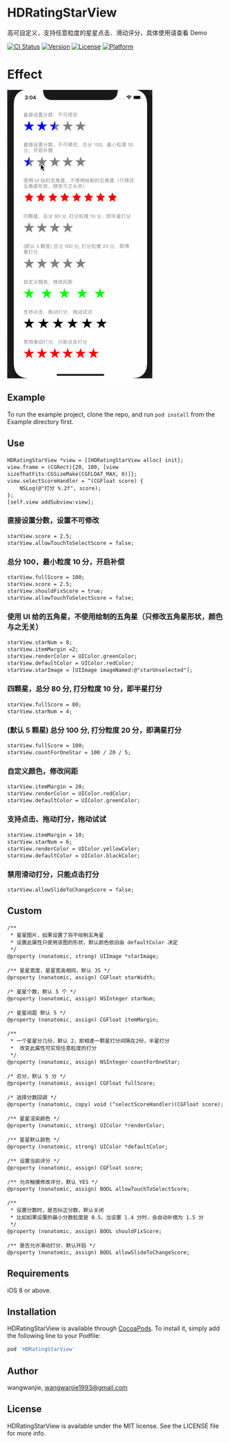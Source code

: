 # HDRatingStarView

高可自定义，支持任意粒度的星星点击、滑动评分，具体使用请查看 Demo

[![CI Status](https://img.shields.io/travis/wangwanjie/HDRatingStarView.svg?style=flat)](https://travis-ci.org/wangwanjie/HDRatingStarView)
[![Version](https://img.shields.io/cocoapods/v/HDRatingStarView.svg?style=flat)](https://cocoapods.org/pods/HDRatingStarView)
[![License](https://img.shields.io/cocoapods/l/HDRatingStarView.svg?style=flat)](https://cocoapods.org/pods/HDRatingStarView)
[![Platform](https://img.shields.io/cocoapods/p/HDRatingStarView.svg?style=flat)](https://cocoapods.org/pods/HDRatingStarView)

# Effect

![Effect](https://github.com/wangwanjie/HDRatingStarView/blob/master/image/demo.gif)

## Example

To run the example project, clone the repo, and run `pod install` from the Example directory first.

## Use

```ObjC
HDRatingStarView *view = [[HDRatingStarView alloc] init];
view.frame = (CGRect){20, 100, [view sizeThatFits:CGSizeMake(CGFLOAT_MAX, 0)]};
view.selectScoreHandler = ^(CGFloat score) {
    NSLog(@"打分 %.2f", score);
};
[self.view addSubview:view];
```

### 直接设置分数，设置不可修改

```
starView.score = 2.5;
starView.allowTouchToSelectScore = false;
```
### 总分 100，最小粒度 10 分，开启补偿

```
starView.fullScore = 100;
starView.score = 2.5;
starView.shouldFixScore = true;
starView.allowTouchToSelectScore = false;
```

### 使用 UI 给的五角星，不使用绘制的五角星（只修改五角星形状，颜色与之无关）

```
starView.starNum = 8;
starView.itemMargin =2;
starView.renderColor = UIColor.greenColor;
starView.defaultColor = UIColor.redColor;
starView.starImage = [UIImage imageNamed:@"starUnselected"];
```

### 四颗星，总分 80 分, 打分粒度 10 分，即半星打分

```
starView.fullScore = 80;
starView.starNum = 4;
```

### (默认 5 颗星) 总分 100 分, 打分粒度 20 分，即满星打分

```
starView.fullScore = 100;
starView.countForOneStar = 100 / 20 / 5;
```

### 自定义颜色，修改间距

```
starView.itemMargin = 20;
starView.renderColor = UIColor.redColor;
starView.defaultColor = UIColor.greenColor;
```

### 支持点击、拖动打分，拖动试试

```
starView.itemMargin = 10;
starView.starNum = 6;
starView.renderColor = UIColor.yellowColor;
starView.defaultColor = UIColor.blackColor;
```

### 禁用滑动打分，只能点击打分

```
starView.allowSlideToChangeScore = false;
```

## Custom

```
/**
 * 星星图片，如果设置了将不绘制五角星
 * 设置此属性只使用该图的形状，默认颜色依旧由 defaultColor 决定
 */
@property (nonatomic, strong) UIImage *starImage;

/** 星星宽度，星星宽高相同，默认 35 */
@property (nonatomic, assign) CGFloat starWidth;

/* 星星个数，默认 5 个 */
@property (nonatomic, assign) NSInteger starNum;

/* 星星间距 默认 5 */
@property (nonatomic, assign) CGFloat itemMargin;

/**
 * 一个星星分几份，默认 2，即相差一颗星打分间隔在2份，半星打分
 *  改变此属性可实现任意粒度的打分
 */
@property (nonatomic, assign) NSInteger countForOneStar;

/* 总分，默认 5 分 */
@property (nonatomic, assign) CGFloat fullScore;

/* 选择分数回调 */
@property (nonatomic, copy) void (^selectScoreHandler)(CGFloat score);

/** 星星渲染颜色 */
@property (nonatomic, strong) UIColor *renderColor;

/** 星星默认颜色 */
@property (nonatomic, strong) UIColor *defaultColor;

/** 设置当前评分 */
@property (nonatomic, assign) CGFloat score;

/** 允许触摸修改评分，默认 YES */
@property (nonatomic, assign) BOOL allowTouchToSelectScore;

/**
 * 设置分数时，是否纠正分数，默认关闭
 * 比如如果设置的最小分数粒度是 0.5，当设置 1.4 分时，会自动补偿为 1.5 分
 */
@property (nonatomic, assign) BOOL shouldFixScore;

/** 是否允许滑动打分，默认开启 */
@property (nonatomic, assign) BOOL allowSlideToChangeScore;
```

## Requirements

iOS 8 or above.

## Installation

HDRatingStarView is available through [CocoaPods](https://cocoapods.org). To install
it, simply add the following line to your Podfile:

```ruby
pod 'HDRatingStarView'
```

## Author

wangwanjie, wangwanjie1993@gmail.com

## License

HDRatingStarView is available under the MIT license. See the LICENSE file for more info.
